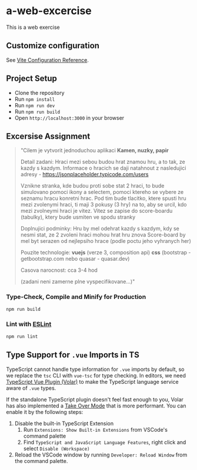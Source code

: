 # a-web-excercise

This is a web exercise

## Customize configuration

See [Vite Configuration Reference](https://vitejs.dev/config/).

## Project Setup

* Clone the repository
* Run `npm install`
* Run `npm run dev`
* Run `npm run build`
* Open `http://localhost:3000` in your browser

## Excersise Assignment

> "Cilem je vytvorit jednoduchou aplikaci **Kamen, nuzky, papir**
>
> Detail zadani:
> Hraci mezi sebou budou hrat znamou hru, a to tak, ze kazdy s kazdym. Informace o hracich se daji natahnout z nasledujici adresy - <https://jsonplaceholder.typicode.com/users>
>
> Vznikne stranka, kde budou proti sobe stat 2 hraci, to bude simulovano pomoci ikony a selectem, pomoci ktereho se vybere ze seznamu hracu konretni hrac.
> Pod tim bude tlacitko, ktere spusti hru mezi zvolenymi hraci, ti maji 3 pokusy (3 hry) na to, aby se urcil, kdo mezi zvolneymi hraci je vitez.
> Vitez se zapise do score-boardu (tabulky), ktery bude usmiten ve spodu stranky
>
> Doplnujici podminky:
> Hru by mel odehrat kazdy s kazdym, kdy se nesmi stat, ze 2 zvoleni hraci mohou hrat hru znova
> Score-board by mel byt serazen od nejlepsiho hrace (podle poctu jeho vyhranych her)
>
> Pouzite technologie:
> **vuejs** (verze 3, composition api)
> **css** (bootstrap - getbootstrap.com nebo quasar - quasar.dev)
>
> Casova narocnost: cca 3-4 hod
>
> (zadani neni zamerne plne vyspecifikovane...)"

### Type-Check, Compile and Minify for Production

```sh
npm run build
```

### Lint with [ESLint](https://eslint.org/)

```sh
npm run lint
```


## Type Support for `.vue` Imports in TS

TypeScript cannot handle type information for `.vue` imports by default, so we replace the `tsc` CLI with `vue-tsc` for type checking. In editors, we need [TypeScript Vue Plugin (Volar)](https://marketplace.visualstudio.com/items?itemName=Vue.vscode-typescript-vue-plugin) to make the TypeScript language service aware of `.vue` types.

If the standalone TypeScript plugin doesn't feel fast enough to you, Volar has also implemented a [Take Over Mode](https://github.com/johnsoncodehk/volar/discussions/471#discussioncomment-1361669) that is more performant. You can enable it by the following steps:

1. Disable the built-in TypeScript Extension
    1) Run `Extensions: Show Built-in Extensions` from VSCode's command palette
    2) Find `TypeScript and JavaScript Language Features`, right click and select `Disable (Workspace)`
2. Reload the VSCode window by running `Developer: Reload Window` from the command palette.
